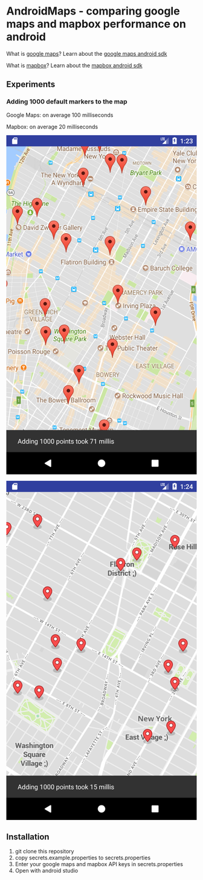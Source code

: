 # AndroidMaps - comparing google maps and mapbox performance on android

What is [google maps](https://developers.google.com/maps/)? Learn about the [google maps android sdk](https://developers.google.com/maps/documentation/android-api/)

What is [mapbox](https://www.mapbox.com/)? Learn about the [mapbox android sdk](https://www.mapbox.com/android-docs/map-sdk/overview/)

## Experiments

### Adding 1000 default markers to the map

Google Maps: on average 100 milliseconds

Mapbox: on average 20 milliseconds

![](readme/googlemaps_1000_points.png)

![](readme/mapbox_1000_points.png)

## Installation

1. git clone this repository
1. copy secrets.example.properties to secrets.properties
1. Enter your google maps and mapbox API keys in secrets.properties
1. Open with android studio